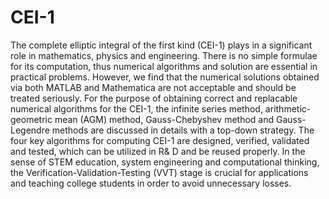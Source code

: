 # CEI-1

The complete elliptic integral of the first kind (CEI-1) plays in a significant role in mathematics, physics and engineering. There is no simple formulae for its computation, thus numerical algorithms and solution are essential in practical problems. However, we find that the numerical solutions obtained via both MATLAB and Mathematica are not acceptable and should be treated seriously. For the purpose of obtaining correct and replacable numerical algorithms for the CEI-1,  the infinite series method, arithmetic-geometric mean (AGM) method, Gauss-Chebyshev method and Gauss-Legendre methods are discussed in details with a top-down strategy. The four key algorithms for computing CEI-1 are designed, verified, validated and tested, which can be utilized in R\& D and be reused properly. In the sense of STEM education, system engineering and computational thinking, the Verification-Validation-Testing (VVT) stage is crucial for applications and teaching college students in order to avoid unnecessary losses.  
